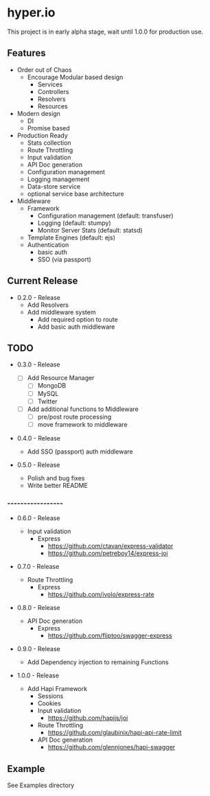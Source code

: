 hyper.io
=====

This project is in early alpha stage, wait until 1.0.0 for production use.

## Features
* Order out of Chaos
    * Encourage Modular based design
        * Services
        * Controllers
        * Resolvers
        * Resources
* Modern design
    * DI
    * Promise based
* Production Ready
    * Stats collection
    * Route Throttling
    * Input validation
    * API Doc generation
    * Configuration management
    * Logging management
    * Data-store service
    * optional service base architecture
* Middleware
    * Framework
        * Configuration management (default: transfuser)
        * Logging (default: stumpy)
        * Monitor Server Stats (default: statsd)
    * Template Engines (default: ejs)
    * Authentication
        * basic auth
        * SSO (via passport)

## Current Release
* 0.2.0 - Release
    * Add Resolvers
    * Add middleware system
        * Add required option to route
        * Add basic auth middleware

## TODO
* 0.3.0 - Release
    * [ ] Add Resource Manager
        * [ ] MongoDB
        * [ ] MySQL
        * [ ] Twitter
    * [ ] Add additional functions to Middleware
        * [ ] pre/post route processing
        * [ ] move framework to middleware

* 0.4.0 - Release
    * Add SSO (passport) auth middleware

* 0.5.0 - Release
    * Polish and bug fixes
    * Write better README

### -----------------
* 0.6.0 - Release
    * Input validation
       * Express
            * https://github.com/ctavan/express-validator
            * https://github.com/petreboy14/express-joi

* 0.7.0 - Release
    * Route Throttling
        * Express
            * https://github.com/ivolo/express-rate

* 0.8.0 - Release
    * API Doc generation
        * Express
            * https://github.com/fliptoo/swagger-express

* 0.9.0 - Release
    * Add Dependency injection to remaining Functions

* 1.0.0 - Release
    * Add Hapi Framework
        * Sessions
        * Cookies
        * Input validation
            * https://github.com/hapijs/joi
        * Route Throttling
            * https://github.com/glaubinix/hapi-api-rate-limit
        * API Doc generation
            * https://github.com/glennjones/hapi-swagger

## Example
See Examples directory
